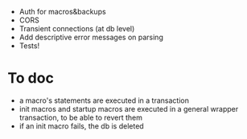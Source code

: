 - Auth for macros&backups
- CORS
- Transient connections (at db level)
- Add descriptive error messages on parsing
- Tests!

# To doc

- a macro's statements are executed in a transaction
- init macros and startup macros are executed in a general wrapper transaction, to be able to revert them
- if an init macro fails, the db is deleted